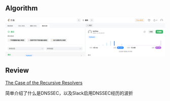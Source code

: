 ## Algorithm

![自定义字符串排序](../../images/ianxiao-2022-12-18-lc.png)

## Review

[The Case of the Recursive Resolvers](https://slack.engineering/what-happened-during-slacks-dnssec-rollout/)

简单介绍了什么是DNSSEC，以及Slack启用DNSSEC经历的波折